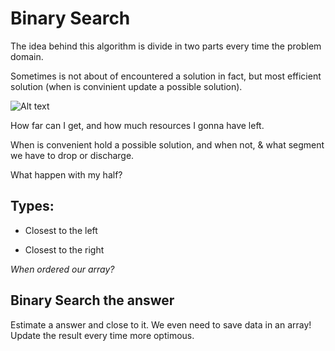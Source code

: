 # Binary Search
The idea behind this algorithm is divide in two parts every time the problem domain.

Sometimes is not about of encountered a solution in fact, but most efficient solution (when is convinient update a possible solution).

![Alt text](C:\Users\Mario\Downloads\binarySearch.jpg)

How far can I get, and how much resources I gonna have left.

When is convenient hold a possible solution, and when not, & what segment we have to drop or discharge.

What happen with my half?

## Types: 

- Closest to the left

- Closest to the right

*When ordered our array?*

## Binary Search the answer
Estimate a answer and close to it. 
We even need to save data in an array!
Update the result every time more optimous.







